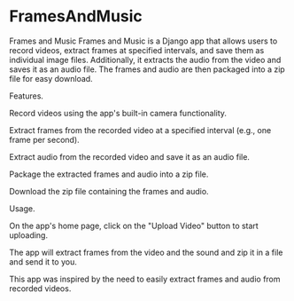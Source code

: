 # FramesAndMusic
Frames and Music
Frames and Music is a Django app that allows users to record videos, extract frames at specified intervals, and save them as individual image files. Additionally, it extracts the audio from the video and saves it as an audio file. The frames and audio are then packaged into a zip file for easy download.

Features.

Record videos using the app's built-in camera functionality.

Extract frames from the recorded video at a specified interval (e.g., one frame per second).

Extract audio from the recorded video and save it as an audio file.

Package the extracted frames and audio into a zip file.

Download the zip file containing the frames and audio.

Usage.

On the app's home page, click on the "Upload Video" button to start uploading.

The app will extract frames from the video and the sound and zip it in a file and send it to you.


This app was inspired by the need to easily extract frames and audio from recorded videos.
